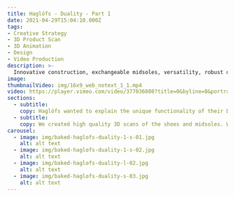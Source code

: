 ```yaml
---
title: Haglöfs - Duality - Part 1
date: 2021-04-29T15:04:10.000Z
tags:
- Creative Strategy
- 3D Product Scan
- 3D Animation
- Design
- Video Production
description: >-
  Innovative construction, exchangeable midsoles, versatility, robust outdoor performance. Duality is the next generation of outdoor footwear.
image:
thumbnailVideo: img/16x9_web_notext_1_1.mp4
video: https://player.vimeo.com/video/377036080?title=0&byline=0&portrait=0
sections:
  - subtitle:
    copy: Haglöfs wanted to explain the unique functionality of their Duality shoe to their retail partners. We partnered with the brand to create a video to sit alongside multiple print, retail & digital assets, all produced from a 3D scan of the shoes.
  - subtitle:
    copy: We created high quality 3D scans of the shoes and midsoles. We referenced  aspects of nature to highlight the difference between the midsoles. A focus on modular design allowed us to create multiple assets for print, retail and digital use. These assets highlighted the two different ways to wear the shoe, tying in to the 'Walk Both Ways' tagline.
carousel:
  - image: img/baked-haglofs-duality-1-s-01.jpg
    alt: alt text
  - image: img/baked-haglofs-duality-1-s-02.jpg
    alt: alt text
  - image: img/baked-haglofs-duality-l-02.jpg
    alt: alt text
  - image: img/baked-haglofs-duality-s-03.jpg
    alt: alt text
---
```

